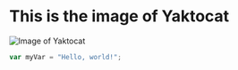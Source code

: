 # This is the image of Yaktocat

![Image of Yaktocat](https://octodex.github.com/images/yaktocat.png)

``` javascript
var myVar = "Hello, world!";
```

